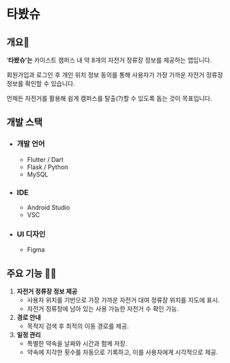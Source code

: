 # 타봤슈

## 개요📗
‘**타봤슈’는** 카이스트 캠퍼스 내 약 8개의 자전거 정류장 정보를 제공하는 앱입니다.

회원가입과 로그인 후 개인 위치 정보 동의를 통해 사용자가 가장 가까운 자전거 정류장 정보를 확인할 수 있습니다.

언제든 자전거를 활용해 쉽게 캠퍼스를 탈출(?)할 수 있도록 돕는 것이 목표입니다.

## 개발 스택
- ### 개발 언어
  - Flutter / Dart
  - Flask / Python
  - MySQL

- ### IDE
  - Android Studio
  - VSC

- ### UI 디자인
  - Figma

## **주요 기능 🚴‍♀️**

1. **자전거 정류장 정보 제공**
    - 사용자 위치를 기반으로 가장 가까운 자전거 대여 정류장 위치를 지도에 표시.
    - 자전거 정류장에 남아 있는 사용 가능한 자전거 수 확인 가능.
2. **경로 안내**
    - 목적지 검색 후 최적의 이동 경로를 제공.
3. **일정 관리**
    - 특별한 약속을 날짜와 시간과 함께 저장.
    - 약속에 지각한 횟수를 자동으로 기록하고, 이를 사용자에게 시각적으로 제공.
